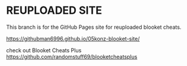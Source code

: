 # REUPLOADED SITE

This branch is for the GitHub Pages site for reuploaded blooket cheats.



https://githubman6996.github.io/05konz-blooket-site/

check out Blooket Cheats Plus
https://github.com/randomstuff69/blooketcheatsplus
